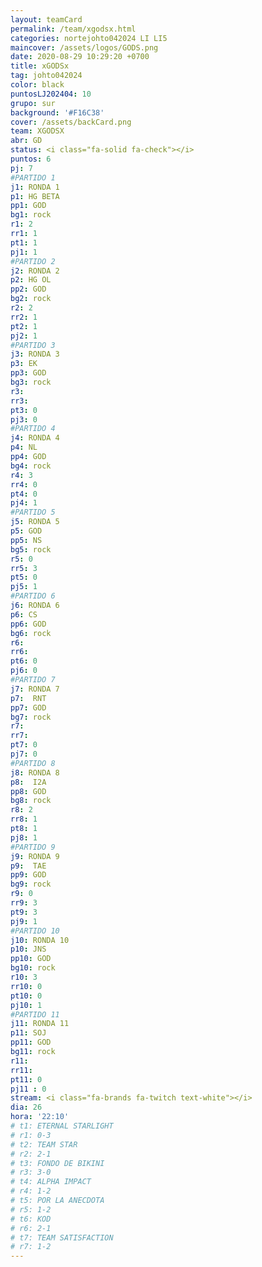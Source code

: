 ```yaml
---
layout: teamCard
permalink: /team/xgodsx.html
categories: nortejohto042024 LI LI5
maincover: /assets/logos/GODS.png   
date: 2020-08-29 10:29:20 +0700
title: xGODSx
tag: johto042024
color: black
puntosLJ202404: 10
grupo: sur
background: '#F16C38'
cover: /assets/backCard.png
team: XGODSX
abr: GD
status: <i class="fa-solid fa-check"></i>
puntos: 6
pj: 7
#PARTIDO 1
j1: RONDA 1
p1: HG BETA
pp1: GOD
bg1: rock
r1: 2
rr1: 1
pt1: 1
pj1: 1
#PARTIDO 2
j2: RONDA 2
p2: HG OL
pp2: GOD
bg2: rock
r2: 2
rr2: 1
pt2: 1
pj2: 1  
#PARTIDO 3
j3: RONDA 3
p3: EK
pp3: GOD
bg3: rock
r3: 
rr3:
pt3: 0
pj3: 0 
#PARTIDO 4
j4: RONDA 4
p4: NL
pp4: GOD
bg4: rock
r4: 3
rr4: 0
pt4: 0
pj4: 1
#PARTIDO 5
j5: RONDA 5
p5: GOD
pp5: NS
bg5: rock
r5: 0
rr5: 3
pt5: 0
pj5: 1
#PARTIDO 6
j6: RONDA 6
p6: CS
pp6: GOD
bg6: rock
r6: 
rr6: 
pt6: 0
pj6: 0
#PARTIDO 7
j7: RONDA 7
p7:  RNT
pp7: GOD
bg7: rock
r7: 
rr7: 
pt7: 0
pj7: 0 
#PARTIDO 8
j8: RONDA 8
p8:  I2A
pp8: GOD    
bg8: rock
r8: 2
rr8: 1 
pt8: 1
pj8: 1
#PARTIDO 9
j9: RONDA 9
p9:  TAE
pp9: GOD
bg9: rock
r9: 0
rr9: 3
pt9: 3
pj9: 1 
#PARTIDO 10
j10: RONDA 10
p10: JNS
pp10: GOD
bg10: rock
r10: 3
rr10: 0
pt10: 0
pj10: 1
#PARTIDO 11
j11: RONDA 11
p11: SOJ
pp11: GOD
bg11: rock
r11: 
rr11:
pt11: 0
pj11 : 0 
stream: <i class="fa-brands fa-twitch text-white"></i>
dia: 26
hora: '22:10'
# t1: ETERNAL STARLIGHT
# r1: 0-3
# t2: TEAM STAR
# r2: 2-1
# t3: FONDO DE BIKINI
# r3: 3-0
# t4: ALPHA IMPACT
# r4: 1-2
# t5: POR LA ANECDOTA
# r5: 1-2
# t6: KOD
# r6: 2-1
# t7: TEAM SATISFACTION
# r7: 1-2
---
```



